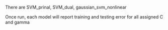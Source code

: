 There are SVM_prinal, SVM_dual, gaussian_svm_nonlinear

Once run, each model will report training and testing error for all assigned C and gamma
